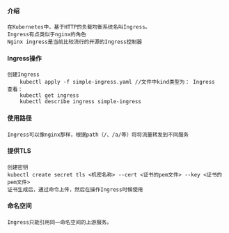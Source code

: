 #### 介绍

    在Kubernetes中，基于HTTP的负载均衡系统名叫Ingress。
    Ingress有点类似于nginx的角色
    Nginx ingress是当前比较流行的开源的Ingress控制器

#### Ingress操作

    创建Ingress
        kubectl apply -f simple-ingress.yaml //文件中kind类型为： Ingress
    查看：
        kubectl get ingress
        kubectl describe ingress simple-ingress

#### 使用路径

    Ingress可以像nginx那样，根据path（/、/a/等）将将流量转发到不同服务

#### 提供TLS

    创建密钥
    kubectl create secret tls <机密名称> --cert <证书的pem文件> --key <证书的pem文件>
    证书生成后，通过命令上传，然后在操作Ingress时候使用

#### 命名空间

    Ingress只能引用同一命名空间的上游服务。